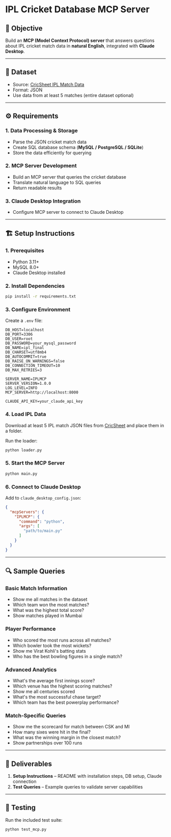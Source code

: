 # IPL Cricket Database MCP Server

## 📌 Objective
Build an **MCP (Model Context Protocol) server** that answers questions about IPL cricket match data in **natural English**, integrated with **Claude Desktop**.

---

## 📂 Dataset
- Source: [CricSheet IPL Match Data](https://cricsheet.org/matches/)
- Format: JSON
- Use data from at least 5 matches (entire dataset optional)

---

## ⚙️ Requirements

### **1. Data Processing & Storage**
- Parse the JSON cricket match data
- Create SQL database schema (**MySQL / PostgreSQL / SQLite**)
- Store the data efficiently for querying

### **2. MCP Server Development**
- Build an MCP server that queries the cricket database
- Translate natural language to SQL queries
- Return readable results

### **3. Claude Desktop Integration**
- Configure MCP server to connect to Claude Desktop

---

## 🏗 Setup Instructions

### **1. Prerequisites**
- Python 3.11+
- MySQL 8.0+
- Claude Desktop installed

### **2. Install Dependencies**
```bash
pip install -r requirements.txt
```

### **3. Configure Environment**
Create a `.env` file:
```env
DB_HOST=localhost
DB_PORT=3306
DB_USER=root
DB_PASSWORD=your_mysql_password
DB_NAME=ipl_final
DB_CHARSET=utf8mb4
DB_AUTOCOMMIT=true
DB_RAISE_ON_WARNINGS=false
DB_CONNECTION_TIMEOUT=10
DB_MAX_RETRIES=3

SERVER_NAME=IPLMCP
SERVER_VERSION=1.0.0
LOG_LEVEL=INFO
MCP_SERVER=http://localhost:8000

CLAUDE_API_KEY=your_claude_api_key
```

### **4. Load IPL Data**
Download at least 5 IPL match JSON files from [CricSheet](https://cricsheet.org/matches/) and place them in a folder.

Run the loader:
```bash
python loader.py
```

### **5. Start the MCP Server**
```bash
python main.py
```

### **6. Connect to Claude Desktop**
Add to `claude_desktop_config.json`:
```json
{
  "mcpServers": {
    "IPLMCP": {
      "command": "python",
      "args": [
        "path/to/main.py"
      ]
    }
  }
}
```

---

## 🔍 Sample Queries

### **Basic Match Information**
- Show me all matches in the dataset
- Which team won the most matches?
- What was the highest total score?
- Show matches played in Mumbai

### **Player Performance**
- Who scored the most runs across all matches?
- Which bowler took the most wickets?
- Show me Virat Kohli's batting stats
- Who has the best bowling figures in a single match?

### **Advanced Analytics**
- What's the average first innings score?
- Which venue has the highest scoring matches?
- Show me all centuries scored
- What's the most successful chase target?
- Which team has the best powerplay performance?

### **Match-Specific Queries**
- Show me the scorecard for match between CSK and MI
- How many sixes were hit in the final?
- What was the winning margin in the closest match?
- Show partnerships over 100 runs

---

## 📜 Deliverables
1. **Setup Instructions** – README with installation steps, DB setup, Claude connection
2. **Test Queries** – Example queries to validate server capabilities

---

## 🧪 Testing
Run the included test suite:
```bash
python test_mcp.py
```


